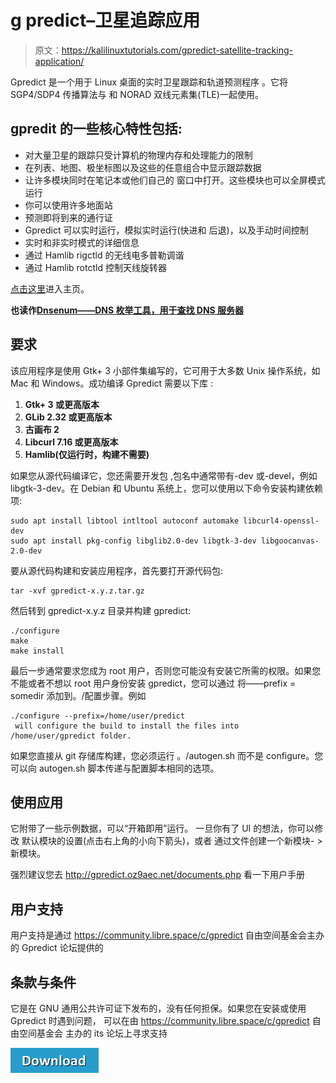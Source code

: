 # g predict–卫星追踪应用

> 原文：<https://kalilinuxtutorials.com/gpredict-satellite-tracking-application/>

Gpredict 是一个用于 Linux 桌面的实时卫星跟踪和轨道预测程序
。它将 SGP4/SDP4 传播算法与
和 NORAD 双线元素集(TLE)一起使用。

## **gpredit 的一些核心特性包括:**

*   对大量卫星的跟踪只受计算机的物理内存和处理能力的限制
*   在列表、地图、极坐标图以及这些的任意组合中显示跟踪数据
*   让许多模块同时在笔记本或他们自己的
    窗口中打开。这些模块也可以全屏模式运行
*   你可以使用许多地面站
*   预测即将到来的通行证
*   Gpredict 可以实时运行，模拟实时运行(快进和
    后退)，以及手动时间控制
*   实时和非实时模式的详细信息
*   通过 Hamlib rigctld 的无线电多普勒调谐
*   通过 Hamlib rotctld 控制天线旋转器

[点击这里](http://gpredict.oz9aec.net/)进入主页。

**也读作[Dnsenum——DNS 枚举工具，用于查找 DNS 服务器](https://kalilinuxtutorials.com/dnsenum/)**

## **要求**

该应用程序是使用 Gtk+ 3 小部件集编写的，它可用于大多数 Unix 操作系统，如 Mac 和 Windows。成功编译 Gpredict 需要以下库
:

1.  **Gtk+ 3 或更高版本**
2.  **GLib 2.32 或更高版本**
3.  **古画布 2**
4.  **Libcurl 7.16 或更高版本**
5.  **Hamlib(仅运行时，构建不需要)**

如果您从源代码编译它，您还需要开发包
,包名中通常带有-dev 或-devel，例如 libgtk-3-dev。在 Debian 和
Ubuntu 系统上，您可以使用以下命令安装构建依赖项:

```
sudo apt install libtool intltool autoconf automake libcurl4-openssl-dev
sudo apt install pkg-config libglib2.0-dev libgtk-3-dev libgoocanvas-2.0-dev
```

要从源代码构建和安装应用程序，首先要打开源代码包:

```
tar -xvf gpredict-x.y.z.tar.gz
```

然后转到 gpredict-x.y.z 目录并构建 gpredict:

```
./configure
make
make install
```

最后一步通常要求您成为 root 用户，否则您可能没有安装它所需的权限。如果您不能或者不想以 root 用户身份安装 gpredict，您可以通过
将——prefix = somedir 添加到。/配置步骤。例如

```
./configure --prefix=/home/user/predict
 will configure the build to install the files into /home/user/gpredict folder.
```

如果您直接从 git 存储库构建，您必须运行
。/autogen.sh 而不是 configure。您可以向
autogen.sh 脚本传递与配置脚本相同的选项。

## **使用应用** 

它附带了一些示例数据，可以“开箱即用”运行。
一旦你有了 UI 的想法，你可以修改
默认模块的设置(点击右上角的小向下箭头)，或者
通过文件创建一个新模块- >新模块。

强烈建议您去 http://gpredict.oz9aec.net/documents.php 看一下用户手册

## **用户支持**

用户支持是通过 https://community.libre.space/c/gpredict 自由空间基金会主办的 Gpredict 论坛提供的

## **条款与条件**

它是在 GNU 通用公共许可证下发布的，没有任何担保。如果您在安装或使用 Gpredict 时遇到问题，
可以在由 https://community.libre.space/c/gpredict 自由空间基金会
主办的 its 论坛上寻求支持

[![](img//d861a9096555aeb1980fc054015933d7.png)](https://github.com/csete/gpredict)